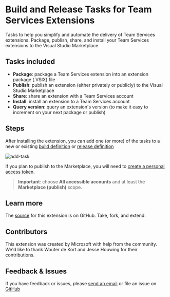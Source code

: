 # Build and Release Tasks for Team Services Extensions

Tasks to help you simplify and automate the delivery of Team Services extensions. Package, publish, share, and install your Team Services extensions to the Visual Studio Marketplace.

## Tasks included

* **Package**: package a Team Services extension into an extension package (.VSIX) file
* **Publish**: publish an extension (either privately or publicly) to the Visual Studio Marketplace
* **Share**: share an extension with a Team Services account
* **Install**: install an extension to a Team Services account
* **Query version**: query an extension's version (to make it easy to increment on your next package or publish)

## Steps

After installing the extension, you can add one (or more) of the tasks to a new or existing [build definition](https://www.visualstudio.com/en-us/docs/build/define/create) or [release definition](https://www.visualstudio.com/en-us/docs/release/author-release-definition/more-release-definition)

![add-task](add-task.png)

If you plan to publish to the Marketplace, you will need to [create a personal access token](https://www.visualstudio.com/docs/setup-admin/team-services/use-personal-access-tokens-to-authenticate). 
 > **Important**: choose **All accessible accounts** and at least the **Marketplace (publish)** scope.

## Learn more

The [source](https://github.com/Microsoft/vsts-extension-build-release-tasks) for this extension is on GitHub. Take, fork, and extend.

## Contributors

This extension was created by Microsoft with help from the community. We'd like to thank Wouter de Kort and Jesse Houwing for their contributions.

## Feedback & Issues

If you have feedback or issues, please [send an email](mailto:vsointegration@microsoft.com) or file an issue on [GitHub](https://github.com/Microsoft/vsts-extension-build-release-tasks/issues)